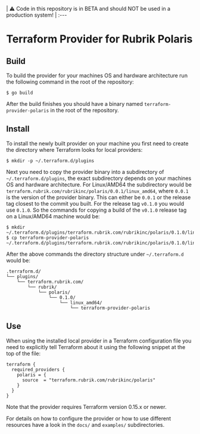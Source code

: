 | :warning: Code in this repository is in BETA and should NOT be used in a production system! |
:---

# Terraform Provider for Rubrik Polaris

## Build
To build the provider for your machines OS and hardware architecture run the following command in the root of the repository:
```
$ go build
```

After the build finishes you should have a binary named `terraform-provider-polaris` in the root of the repository.

## Install
To install the newly built provider on your machine you first need to create the directory where Terraform looks for local providers:
```
$ mkdir -p ~/.terraform.d/plugins
```

Next you need to copy the provider binary into a subdirectory of `~/.terraform.d/plugins`, the exact subdirectory depends on your machines OS and hardware architecture. For Linux/AMD64 the subdirectory would be `terraform.rubrik.com/rubrikinc/polaris/0.0.1/linux_amd64`, where `0.0.1` is the version of the provider binary. This can either be `0.0.1` or the release tag closest to the commit you built. For the release tag `v0.1.0` you would use `0.1.0`. So the commands for copying a build of the `v0.1.0` release tag on a Linux/AMD64 machine would be:
```
$ mkdir ~/.terraform.d/plugins/terraform.rubrik.com/rubrikinc/polaris/0.1.0/linux_amd64
$ cp terraform-provider-polaris ~/.terraform.d/plugins/terraform.rubrik.com/rubrikinc/polaris/0.1.0/linux_amd64
```

After the above commands the directory structure under `~/.terraform.d` would be:
```
.terraform.d/
└── plugins/
    └── terraform.rubrik.com/
        └── rubrik/
            └── polaris/
                └── 0.1.0/
                    └── linux_amd64/
                        └── terraform-provider-polaris
```

## Use
When using the installed local provider in a Terraform configuration file you need to explicitly tell Terraform about it using the following snippet at the top of the file:
```
terraform {
  required_providers {
    polaris = {
      source  = "terraform.rubrik.com/rubrikinc/polaris"
    }
  }
}
```

Note that the provider requires Terraform version 0.15.x or newer.

For details on how to configure the provider or how to use different resources have a look in the `docs/` and `examples/` subdirectories.
